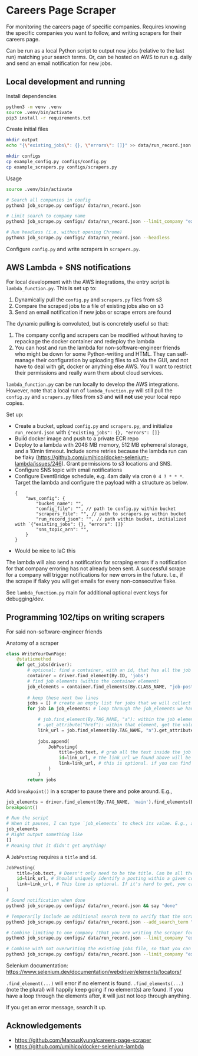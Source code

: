 # Careers Page Scraper

For monitoring the careers page of specific companies. Requires knowing the specific companies you want to follow, and writing scrapers for their careers page.

Can be run as a local Python script to output new jobs (relative to the last run) matching your search terms. Or, can be hosted on AWS to run e.g. daily and send an email notification for new jobs.


## Local development and running

Install dependencies
```sh
python3 -m venv .venv
source .venv/bin/activate
pip3 install -r requirements.txt
```

Create initial files
```sh
mkdir output
echo "{\"existing_jobs\": {}, \"errors\": []}" >> data/run_record.json

mkdir configs
cp example_config.py configs/config.py
cp example_scrapers.py configs/scrapers.py
```

Usage
```sh
source .venv/bin/activate

# Search all companies in config
python3 job_scrape.py configs/ data/run_record.json

# Limit search to company name
python3 job_scrape.py configs/ data/run_record.json --limit_company "example company name"

# Run headless (i.e. without opening Chrome)
python3 job_scrape.py configs/ data/run_record.json --headless
```

Configure `config.py` and write scrapers in `scrapers.py`.


## AWS Lambda + SNS notifications

For local development with the AWS integrations, the entry script is `lambda_function.py`. This is set up to:
1) Dynamically pull the `config.py` and `scrapers.py` files from s3
2) Compare the scraped jobs to a file of existing jobs also on s3
3) Send an email notification if new jobs or scrape errors are found

The dynamic pulling is convoluted, but is concretely useful so that:
1) The company config and scrapers can be modified without having to repackage the docker container and redeploy the lambda
2) You can host and run the lambda for non-software-engineer friends who might be down for some Python-writing and HTML. They can self-manage their configuration by uploading files to s3 via the GUI, and not have to deal with git, docker or anything else AWS. You'll want to restrict their permissions and really warn them about cloud services.

`lambda_function.py` can be run locally to develop the AWS integrations. However, note that a local run of `lambda_function.py` will still pull the `config.py` and `scrapers.py` files from s3 and __will not__ use your local repo copies.

Set up:
- Create a bucket, upload `config.py` and `scrapers.py`, and initialize `run_record.json` with `{"existing_jobs": {}, "errors": []}`
- Build docker image and push to a private ECR repo
- Deploy to a lambda with 2048 MB memory, 512 MB ephemeral storage, and a 10min timeout. Include some retries because the lambda run can be flaky (https://github.com/umihico/docker-selenium-lambda/issues/246). Grant permissions to s3 locations and SNS.
- Configure SNS topic with email notifications
- Configure EventBridge schedule, e.g. 4am daily via cron `0 4 ? * * *`. Target the lambda and configure the payload with a structure as below.
    ```
    {
        "aws_config": {
            "bucket_name": "",
            "config_file": "", // path to config.py within bucket
            "scrapers_file": "", // path to scrapers.py within bucket
            "run_record_json": "", // path within bucket, initialized with `{"existing_jobs": {}, "errors": []}`
            "sns_topic_arn": "",
        }
    }
    ```
- Would be nice to IaC this

The lambda will also send a notification for scraping errors if a notification for that company erroring has not already been sent. A successful scrape for a company will trigger notifications for new errors in the future. I.e., if the scrape if flaky you will get emails for every non-consecutive flake.

See `lambda_function.py` main for additional optional event keys for debugging/dev.


## Programming 102/tips on writing scrapers

For said non-software-engineer friends

Anatomy of a scraper
```py
class WriteYourOwnPage:
    @staticmethod
    def get_jobs(driver):
        # optional: find a container, with an id, that has all the job postings
        container = driver.find_element(By.ID, 'jobs')
        # find job elements (within the container element)
        job_elements = container.find_elements(By.CLASS_NAME, "job-posting")
        
        # keep these next two lines
        jobs = [] # create an empty list for jobs that we will collect
        for job in job_elements: # loop through the job_elements we have found

            # job.find_element(By.TAG_NAME, "a"): within the job element, get the <a> link element
            # .get_attribute("href"): within that element, get the value of the href attribute (i.e., the link)
            link_url = job.find_element(By.TAG_NAME, "a").get_attribute("href")
            
            jobs.append(
                JobPosting(
                    title=job.text, # grab all the text inside the job element
                    id=link_url, # the link_url we found above will be the id
                    link=link_url, # this is optional. if you can find an id but not a link, feel free to omit this line
                )
            )
        return jobs
```

Add `breakpoint()` in a scraper to pause there and poke around. E.g., 
```py
job_elements = driver.find_element(By.TAG_NAME, 'main').find_elements(By.TAG_NAME, "li")
breakpoint()

# Run the script
# When it pauses, I can type `job_elements` to check its value. E.g., am I even retrieving anything?
job_elements
# Might output something like
[]
# Meaning that it didn't get anything!
```

A `JobPosting` requires a `title` and `id`.
```py
JobPosting(
    title=job.text, # Doesn't only need to be the title. Can be all the text you want to include in the email or search for relevance in. If it's easier to grab more excess text, just grab more excess text.
    id=link_url, # Should uniquely identify a posting within a given company. A job is only considered "new" if it has a different ID from any other ID seen for this company before.
    link=link_url, # This line is optional. If it's hard to get, you can just delete this line. If provided it will be included in the email. If not, when you get the email you can manually check the company careers page.
)
```

```sh
# Sound notification when done
python3 job_scrape.py configs/ data/run_record.json && say "done"

# Temporarily include an additional search term to verify that the scraper was successfully able to grab jobs on the page (even if none currently are relevant)
python3 job_scrape.py configs/ data/run_record.json --add_search_term "director"

# Combine limiting to one company (that you are writing the scraper for) and including an additional temporary search term
python3 job_scrape.py configs/ data/run_record.json --limit_company "example company name" --add_search_term "director"

# Combine with not overwriting the existing jobs file, so that you can keep running the same command to test if the scraper works. There should be a new file with the timestamp in outputs/ that includes the found new director job
python3 job_scrape.py configs/ data/run_record.json --limit_company "example company name" --add_search_term "director" --dont_replace_run_record
```

Selenium documentation:
https://www.selenium.dev/documentation/webdriver/elements/locators/

`.find_element(...)` will error if no element is found.
`.find_elements(...)` (note the plural) will happily keep going if no element(s) are found. If you have a loop through the elements after, it will just not loop through anything.

If you get an error message, search it up.


## Acknowledgements

- https://github.com/MarcusKyung/careers-page-scraper
- https://github.com/umihico/docker-selenium-lambda
